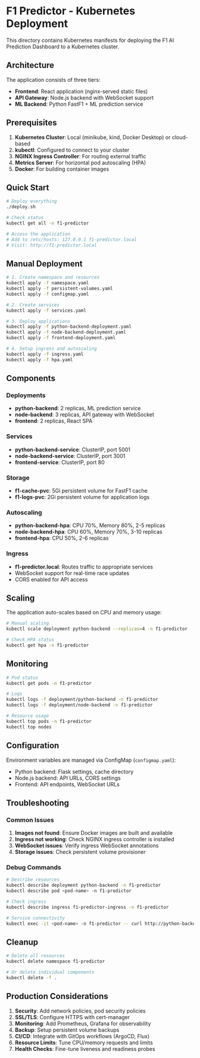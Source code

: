 # F1 Predictor - Kubernetes Deployment

This directory contains Kubernetes manifests for deploying the F1 AI Prediction Dashboard to a Kubernetes cluster.

## Architecture

The application consists of three tiers:
- **Frontend**: React application (nginx-served static files)
- **API Gateway**: Node.js backend with WebSocket support
- **ML Backend**: Python FastF1 + ML prediction service

## Prerequisites

1. **Kubernetes Cluster**: Local (minikube, kind, Docker Desktop) or cloud-based
2. **kubectl**: Configured to connect to your cluster
3. **NGINX Ingress Controller**: For routing external traffic
4. **Metrics Server**: For horizontal pod autoscaling (HPA)
5. **Docker**: For building container images

## Quick Start

```bash
# Deploy everything
./deploy.sh

# Check status
kubectl get all -n f1-predictor

# Access the application
# Add to /etc/hosts: 127.0.0.1 f1-predictor.local
# Visit: http://f1-predictor.local
```

## Manual Deployment

```bash
# 1. Create namespace and resources
kubectl apply -f namespace.yaml
kubectl apply -f persistent-volumes.yaml
kubectl apply -f configmap.yaml

# 2. Create services
kubectl apply -f services.yaml

# 3. Deploy applications
kubectl apply -f python-backend-deployment.yaml
kubectl apply -f node-backend-deployment.yaml
kubectl apply -f frontend-deployment.yaml

# 4. Setup ingress and autoscaling
kubectl apply -f ingress.yaml
kubectl apply -f hpa.yaml
```

## Components

### Deployments
- **python-backend**: 2 replicas, ML prediction service
- **node-backend**: 3 replicas, API gateway with WebSocket
- **frontend**: 2 replicas, React SPA

### Services
- **python-backend-service**: ClusterIP, port 5001
- **node-backend-service**: ClusterIP, port 3001
- **frontend-service**: ClusterIP, port 80

### Storage
- **f1-cache-pvc**: 5Gi persistent volume for FastF1 cache
- **f1-logs-pvc**: 2Gi persistent volume for application logs

### Autoscaling
- **python-backend-hpa**: CPU 70%, Memory 80%, 2-5 replicas
- **node-backend-hpa**: CPU 60%, Memory 70%, 3-10 replicas
- **frontend-hpa**: CPU 50%, 2-6 replicas

### Ingress
- **f1-predictor.local**: Routes traffic to appropriate services
- WebSocket support for real-time race updates
- CORS enabled for API access

## Scaling

The application auto-scales based on CPU and memory usage:

```bash
# Manual scaling
kubectl scale deployment python-backend --replicas=4 -n f1-predictor

# Check HPA status
kubectl get hpa -n f1-predictor
```

## Monitoring

```bash
# Pod status
kubectl get pods -n f1-predictor

# Logs
kubectl logs -f deployment/python-backend -n f1-predictor
kubectl logs -f deployment/node-backend -n f1-predictor

# Resource usage
kubectl top pods -n f1-predictor
kubectl top nodes
```

## Configuration

Environment variables are managed via ConfigMap (`configmap.yaml`):
- Python backend: Flask settings, cache directory
- Node.js backend: API URLs, CORS settings
- Frontend: API endpoints, WebSocket URLs

## Troubleshooting

### Common Issues

1. **Images not found**: Ensure Docker images are built and available
2. **Ingress not working**: Check NGINX ingress controller is installed
3. **WebSocket issues**: Verify ingress WebSocket annotations
4. **Storage issues**: Check persistent volume provisioner

### Debug Commands

```bash
# Describe resources
kubectl describe deployment python-backend -n f1-predictor
kubectl describe pod <pod-name> -n f1-predictor

# Check ingress
kubectl describe ingress f1-predictor-ingress -n f1-predictor

# Service connectivity
kubectl exec -it <pod-name> -n f1-predictor -- curl http://python-backend-service:5001/api/health
```

## Cleanup

```bash
# Delete all resources
kubectl delete namespace f1-predictor

# Or delete individual components
kubectl delete -f .
```

## Production Considerations

1. **Security**: Add network policies, pod security policies
2. **SSL/TLS**: Configure HTTPS with cert-manager
3. **Monitoring**: Add Prometheus, Grafana for observability
4. **Backup**: Setup persistent volume backups
5. **CI/CD**: Integrate with GitOps workflows (ArgoCD, Flux)
6. **Resource Limits**: Tune CPU/memory requests and limits
7. **Health Checks**: Fine-tune liveness and readiness probes